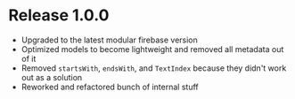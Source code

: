 # Release 1.0.0 

- Upgraded to the latest modular firebase version
- Optimized models to become lightweight and removed all metadata out of it
- Removed `startsWith`, `endsWith`, and `TextIndex` because they didn't work out as a solution 
- Reworked and refactored bunch of internal stuff
